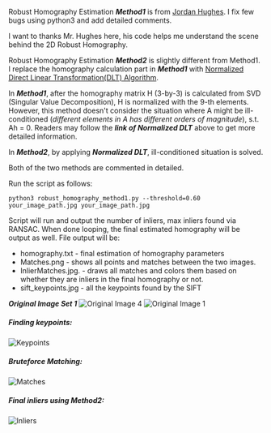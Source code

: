 Robust Homography Estimation ***Method1*** is from [Jordan Hughes](https://github.com/hughesj919/HomographyEstimation). I fix few bugs using python3 and add detailed comments.

I want to thanks  Mr. Hughes here, his code helps me understand the scene behind the 2D Robust Homography.

Robust Homography Estimation ***Method2*** is slightly different from Method1. I replace the homography calculation part in ***Method1*** with [Normalized Direct Linear Transformation(DLT) Algorithm](https://www.youtube.com/watch?v=v3322cNhCTk&list=PLxg0CGqViygP47ERvqHw_v7FVnUovJeaz&index=9).

In ***Method1***, after the homography matrix H (3-by-3) is calculated from SVD (Singular Value Decomposition), H is normalized with the 9-th elements. However, this method doesn't consider the situation where A might be ill-conditioned (*different elements in A has different orders of magnitude*), s.t. Ah = 0. Readers may follow the ***link of Normalized DLT*** above to get more detailed information.

In ***Method2***, by applying ***Normalized DLT***, ill-conditioned situation is solved.

Both of the two methods are commented in detailed.

Run the script as follows:

```python3 robust_homography_method1.py --threshold=0.60 your_image_path.jpg your_image_path.jpg```

Script will run and output the number of inliers, max inliers found via RANSAC. When done looping, the final estimated homography will be output as well. File output will be:

* homography.txt - final estimation of homography parameters
* Matches.png - shows all points and matches between the two images.
* InlierMatches.jpg. - draws all matches and colors them based on whether they are inliers in the final homography or not.
* sift_keypoints.jpg - all the keypoints found by the SIFT 

***Original Image Set 1***
![Original Image 4](img4.png)
![Original Image 1](img1.png)

##### Finding keypoints:

![Keypoints](Image_with_SIFT_Keypoints.jpg)

##### Bruteforce Matching:
![Matches](Image_with_BFMatcher_Keypoints.jpg)

##### Final inliers using Method2:

![Inliers](InlierMatches.png)

